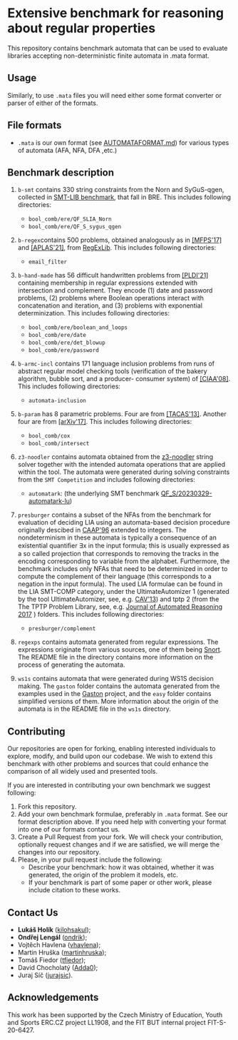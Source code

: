 # Extensive benchmark for reasoning about regular properties

This repository contains benchmark automata that can be used to evaluate
libraries accepting non-deterministic finite automata in .mata format.


## Usage


Similarly, to use `.mata` files you will need either some format converter or parser of
either of the formats.

## File formats

  * `.mata` is our own format (see [AUTOMATAFORMAT.md](https://github.com/VeriFIT/mata/blob/devel/AUTOMATAFORMAT.md))
  for various types of automata (AFA, NFA, DFA ,etc.) 

## Benchmark description


 1. `b-smt` contains 330 string constraints from the Norn and SyGuS-qgen, collected in
    <a href="http://smtlib.cs.uiowa.edu/">SMT-LIB benchmark</a>, that fall in BRE.
    This includes following directories:
     * `bool_comb/ere/QF_SLIA_Norn`
     * `bool_comb/ere/QF_S_sygus_qgen`

 2. `b-regex`contains 500 problems, obtained analogously as in
    <a href="https://www.cs.princeton.edu/~zkincaid/pub/mfps17.pdf">[MFPS'17]</a>  and
    <a href="https://dl.acm.org/doi/10.1007/978-3-030-89051-3_14">[APLAS'21]</a>,
    from <a href="https://regexlib.com/">RegExLib</a>.
    This includes following directories:
    * `email_filter`

 3. `b-hand-made` has 56 difficult handwritten problems from
    <a href="https://web.cs.ucdavis.edu/~cdstanford/doc/2021/PLDI21.pdf">[PLDI'21]</a>
    containing membership
    in regular expressions extended with intersection and complement. They encode (1)
    date and password problems, (2) problems where Boolean operations interact with
    concatenation and iteration, and (3) problems with exponential determinization.
    This includes following directories:
      * `bool_comb/ere/boolean_and_loops`
      * `bool_comb/ere/date`
      * `bool_comb/ere/det_blowup`
      * `bool_comb/ere/password`

 4. `b-armc-incl` contains 171 language inclusion problems from runs of abstract regular
    model checking tools (verification of the bakery algorithm, bubble sort, and a producer-
    consumer system) of <a href="http://www.lsv.fr/Publis/PAPERS/PDF/bhhtv-ciaa08.pdf">[CIAA'08]</a>.
    This includes following directories:
    * `automata-inclusion`

 5. `b-param` has 8 parametric problems. Four are from
<a href="https://jorgenavas.github.io/papers/regex-tacas13.pdf">[TACAS'13]</a>.
Another four are from <a href="https://arxiv.org/abs/1708.09073">[arXiv'17]</a>.
    This includes following directories:
      * `bool_comb/cox`
      * `bool_comb/intersect`

 6. `z3-noodler` contains automata obtained from the <a href="https://github.com/VeriFIT/z3-noodler">z3-noodler</a> string solver together with the intended automata operations that are applied within the tool. 
   The automata were generated during solving constraints from the `SMT Competition` and includes following directories: 
      * `automatark`: (the underlying SMT benchmark <a href="https://clc-gitlab.cs.uiowa.edu:2443/SMT-LIB-benchmarks/QF_S/-/tree/master/20230329-automatark-lu">QF_S/20230329-automatark-lu</a>)

 7. `presburger` contains a subset of the NFAs from the benchmark for evaluation of deciding LIA
    using an automata-based decision procedure originally descibed in <a
    href="https://link.springer.com/chapter/10.1007/3-540-61064-2_27">CAAP'96</a> extended to
    integers. The nondeterminism in these automata is typically a consequence of an existential
    quantiﬁer ∃x in the input formula; this is usually expressed as a so called projection that
    corresponds to removing the tracks in the encoding corresponding to variable from the alphabet.
    Furthermore, the benchmark includes only NFAs that need to be determinized in order to compute
    the complement of their language (this corresponds to a negation in the input formula). The
    used LIA formulae can be found in the LIA SMT-COMP category, under the UltimateAutomizer 1
    (generated by the tool UltimateAutomizer, see, e.g. <a
    href="https://link.springer.com/chapter/10.1007/978-3-642-39799-8_2">CAV'13</a>) and tptp 2
    (from the The TPTP Problem Library, see, e.g. <a
    href="https://link.springer.com/article/10.1007/s10817-017-9407-7">Journal of Automated
    Reasoning 2017</a> ) folders. This includes following directories:
      * `presburger/complement`

 8. `regexps` contains automata generated from regular expressions. The expressions
    originate from various sources, one of them 
    being <a href="https://www.snort.org/">Snort</a>. The README file in the directory
    contains more information on the process of generating the automata.

 9. `ws1s` contains automata that were generated during WS1S decision making.
    The `gaston` folder contains the automata generated from the examples used 
    in the <a href="https://www.fit.vutbr.cz/research/groups/verifit/tools/gaston/.cs">Gaston</a> 
    project, and the `easy` folder contains simplified versions of them. More information
    about the origin of the automata is in the README file in the `ws1s` directory.



## Contributing

Our repositories are open for forking, enabling interested individuals to explore,
modify, and build upon our codebase. We wish to extend this benchmark with other 
problems and sources that could enhance the comparison of all widely used and presented tools.

If you are interested in contributing your own benchmark
we suggest following:

1. Fork this repository.
2. Add your own benchmark formulae, preferably in `.mata` format. See our format 
   description above. If you need help with converting your format into one of our formats
   contact us.
3. Create a Pull Request from your fork. We will check your contribution, optionally request
   changes and if we are satisfied, we will merge the changes into our repository.
4. Please, in your pull request include the following:
   * Describe your benchmark: how it was obtained, whether it was generated, the origin of the 
     problem it models, etc.
   * If your benchmark is part of some paper or other work, please include citation to these works.


## Contact Us

  - **Lukáš Holík** ([kilohsakul](https://github.com/kilohsakul));
  - **Ondřej Lengál** ([ondrik](https://github.com/ondrik));
  - Vojtěch Havlena ([vhavlena](https://github.com/vhavlena));
  - Martin Hruška ([martinhruska](https://github.com/martinhruska));
  - Tomáš Fiedor ([tfiedor](https://github.com/tfiedor));
  - David Chocholatý ([Adda0](https://github.com/Adda0));
  - Juraj Síč ([jurajsic](https://github.com/jurajsic)).

## Acknowledgements

This work has been supported by the Czech Ministry of Education, Youth and Sports
ERC.CZ project LL1908, and the FIT BUT internal project FIT-S-20-6427.
